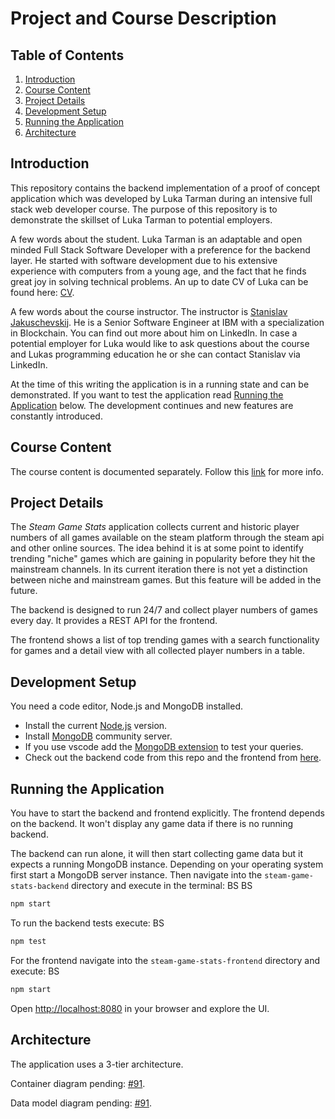 # Project and Course Description

## Table of Contents

1. [Introduction](#introduction)
1. [Course Content](#course-content)
1. [Project Details](#project-details)
1. [Development Setup](#development-setup)
1. [Running the Application](#running-the-application)
1. [Architecture](#architecture)

## Introduction

This repository contains the backend implementation of a proof of concept application which was developed by Luka Tarman during an intensive full stack web developer course. The purpose of this repository is to demonstrate the skillset of Luka Tarman to potential employers.

A few words about the student. Luka Tarman is an adaptable and open minded Full Stack Software Developer with a preference for the backend layer. He started with software development due to his extensive experience with computers from a young age, and the fact that he finds great joy in solving technical problems. An up to date CV of Luka can be found here: [CV]([https://docs.google.com/document/d/1koF3BsafLKzIdoWY6iUA0Oq-BxEqdRP4ZrKAQ16nwnA/edit?usp=sharing](https://docs.google.com/document/d/1e2jMT9Aid5cIGPl445yII3aoSOCVAQ-O7TO8ISoekwQ/edit)).

A few words about the course instructor. The instructor is [Stanislav Jakuschevskij](https://www.linkedin.com/in/stanislav-jakuschevskij/). He is a Senior Software Engineer at IBM with a specialization in Blockchain. You can find out more about him on LinkedIn. In case a potential employer for Luka would like to ask questions about the course and Lukas programming education he or she can contact Stanislav via LinkedIn.

At the time of this writing the application is in a running state and can be demonstrated. If you want to test the application read [Running the Application](#running-the-application) below. The development continues and new features are constantly introduced.

## Course Content

The course content is documented separately. Follow this [link](/docs/course.content.md) for more info.

## Project Details

The _Steam Game Stats_ application collects current and historic player numbers of all games available on the steam platform through the steam api and other online sources. The idea behind it is at some point to identify trending "niche" games which are gaining in popularity before they hit the mainstream channels. In its current iteration there is not yet a distinction between niche and mainstream games. But this feature will be added in the future.

The backend is designed to run 24/7 and collect player numbers of games every day. It provides a REST API for the frontend.

The frontend shows a list of top trending games with a search functionality for games and a detail view with all collected player numbers in a table.

## Development Setup

You need a code editor, Node.js and MongoDB installed.

- Install the current [Node.js](https://nodejs.org/en/) version.
- Install [MongoDB](https://www.mongodb.com/try/download/community) community server.
- If you use vscode add the [MongoDB extension](https://www.mongodb.com/products/vs-code) to test your queries.
- Check out the backend code from this repo and the frontend from [here](https://github.com/lukatarman/steam-game-stats-frontend).

## Running the Application

You have to start the backend and frontend explicitly. The frontend depends on the backend. It won't display any game data if there is no running backend.

The backend can run alone, it will then start collecting game data but it expects a running MongoDB instance. Depending on your operating system first start a MongoDB server instance. Then navigate into the `steam-game-stats-backend` directory and execute in the terminal:
BS
BS

```bash
npm start
```

To run the backend tests execute:
BS

```bash
npm test
```

For the frontend navigate into the `steam-game-stats-frontend` directory and execute:
BS

```bash
npm start
```

Open [http://localhost:8080](http://localhost:8080) in your browser and explore the UI.

## Architecture

The application uses a 3-tier architecture.

Container diagram pending: [#91](https://github.com/lukatarman/steam-game-stats-backend/issues/91).

Data model diagram pending: [#91](https://github.com/lukatarman/steam-game-stats-backend/issues/91).
